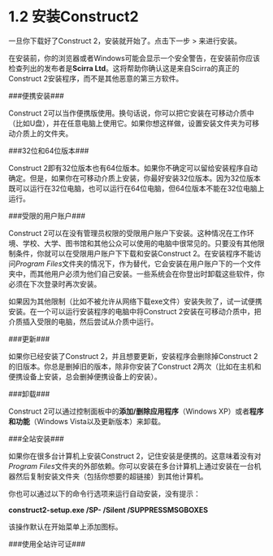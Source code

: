 # 1.2 安装Construct2

一旦你下载好了Construct 2，安装就开始了。点击下一步 > 来进行安装。

在安装前，你的浏览器或者Windows可能会显示一个安全警告，在安装前你应该检查列出的发布者是**Scirra Ltd**。这将帮助你确认这是来自Scirra的真正的Construct 2安装程序，而不是其他恶意的第三方软件。

###便携安装###

Construct 2可以当作便携版使用。换句话说，你可以把它安装在可移动介质中（比如U盘），并在任意电脑上使用它。如果你想这样做，设置安装文件夹为可移动介质上的文件夹。

###32位和64位版本###

Construct 2即有32位版本也有64位版本。如果你不确定可以留给安装程序自动确定。但是，如果你在可移动介质上安装，你最好安装32位版本。因为32位版本既可以运行在32位电脑，也可以运行在64位电脑，但64位版本不能在32位电脑上运行。

###受限的用户账户###

Construct 2可以在没有管理员权限的受限用户账户下安装。这种情况在工作环境、学校、大学、图书馆和其他公众可以使用的电脑中很常见的。只要没有其他限制条件，你就可以在受限用户账户下下载和安装Construct 2。在安装程序不能访问*Program Files*文件夹的情况下，作为替代，它会安装在用户账户下的一个文件夹中，而其他用户必须为他们自己安装。一些系统会在你登出时卸载这些软件，你必须在下次登录时再次安装。

如果因为其他限制（比如不被允许从网络下载exe文件）安装失败了，试一试便携安装。在一个可以运行安装程序的电脑中将Construct 2安装在可移动介质中，把介质插入受限的电脑，然后尝试从介质中运行。

###更新###

如果你已经安装了Construct 2，并且想要更新，安装程序会删除掉Construct 2的旧版本。你总是删掉旧的版本，除非你安装了Construct 2两次（比如在主机和便携设备上安装，总会删掉便携设备上的安装）。

###卸载###

Construct 2可以通过控制面板中的**添加/删除应用程序**（Windows XP）或者**程序和功能**（Windows Vista以及更新版本）来卸载。

###全站安装###

如果你在很多台计算机上安装Construct 2，记住安装是便携的。这意味着没有对*Program Files*文件夹的外部依赖。你可以安装在多台计算机上通过安装在一台机器然后复制安装文件夹（包括你想要的超链接）到其他计算机。

你也可以通过以下的命令行选项来运行自动安装，没有提示：

**construct2-setup.exe /SP- /Silent /SUPPRESSMSGBOXES**

该操作默认在开始菜单上添加图标。

###使用全站许可证###
